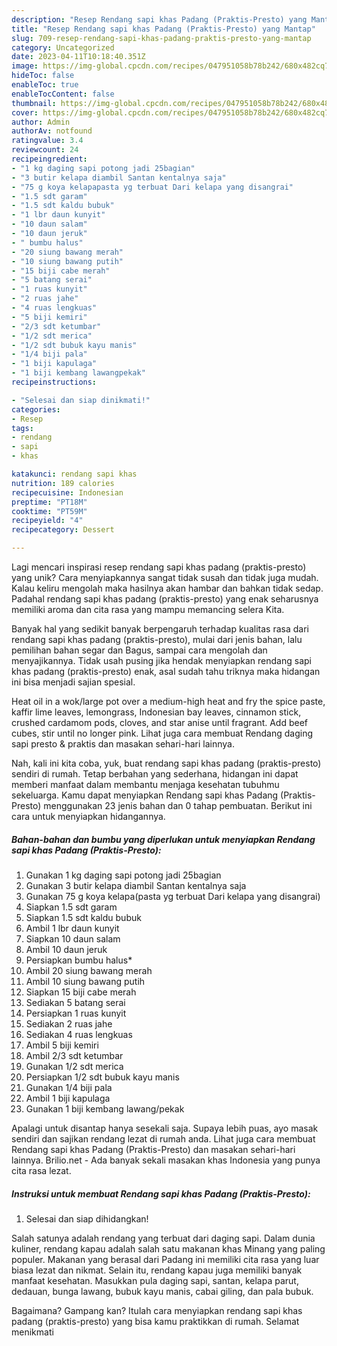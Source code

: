 ```yaml
---
description: "Resep Rendang sapi khas Padang (Praktis-Presto) yang Mantap"
title: "Resep Rendang sapi khas Padang (Praktis-Presto) yang Mantap"
slug: 709-resep-rendang-sapi-khas-padang-praktis-presto-yang-mantap
category: Uncategorized
date: 2023-04-11T10:18:40.351Z
image: https://img-global.cpcdn.com/recipes/047951058b78b242/680x482cq70/rendang-sapi-khas-padang-praktis-presto-foto-resep-utama.jpg
hideToc: false
enableToc: true
enableTocContent: false
thumbnail: https://img-global.cpcdn.com/recipes/047951058b78b242/680x482cq70/rendang-sapi-khas-padang-praktis-presto-foto-resep-utama.jpg
cover: https://img-global.cpcdn.com/recipes/047951058b78b242/680x482cq70/rendang-sapi-khas-padang-praktis-presto-foto-resep-utama.jpg
author: Admin
authorAv: notfound
ratingvalue: 3.4
reviewcount: 24
recipeingredient:
- "1 kg daging sapi potong jadi 25bagian"
- "3 butir kelapa diambil Santan kentalnya saja"
- "75 g koya kelapapasta yg terbuat Dari kelapa yang disangrai"
- "1.5 sdt garam"
- "1.5 sdt kaldu bubuk"
- "1 lbr daun kunyit"
- "10 daun salam"
- "10 daun jeruk"
- " bumbu halus"
- "20 siung bawang merah"
- "10 siung bawang putih"
- "15 biji cabe merah"
- "5 batang serai"
- "1 ruas kunyit"
- "2 ruas jahe"
- "4 ruas lengkuas"
- "5 biji kemiri"
- "2/3 sdt ketumbar"
- "1/2 sdt merica"
- "1/2 sdt bubuk kayu manis"
- "1/4 biji pala"
- "1 biji kapulaga"
- "1 biji kembang lawangpekak"
recipeinstructions:

- "Selesai dan siap dinikmati!"
categories:
- Resep
tags:
- rendang
- sapi
- khas

katakunci: rendang sapi khas 
nutrition: 189 calories
recipecuisine: Indonesian
preptime: "PT18M"
cooktime: "PT59M"
recipeyield: "4"
recipecategory: Dessert

---
```





Lagi mencari inspirasi resep rendang sapi khas padang (praktis-presto) yang unik? Cara menyiapkannya sangat tidak susah dan tidak juga mudah. Kalau keliru mengolah maka hasilnya akan hambar dan bahkan tidak sedap. Padahal rendang sapi khas padang (praktis-presto) yang enak seharusnya memiliki aroma dan cita rasa yang mampu memancing selera Kita.





Banyak hal yang sedikit banyak berpengaruh terhadap kualitas rasa dari rendang sapi khas padang (praktis-presto), mulai dari jenis bahan, lalu pemilihan bahan segar dan Bagus, sampai cara mengolah dan menyajikannya. Tidak usah pusing jika hendak menyiapkan rendang sapi khas padang (praktis-presto) enak,      asal sudah tahu triknya maka hidangan ini bisa menjadi sajian spesial.














Heat oil in a wok/large pot over a medium-high heat and fry the spice paste, kaffir lime leaves, lemongrass, Indonesian bay leaves, cinnamon stick, crushed cardamom pods, cloves, and star anise until fragrant. Add beef cubes, stir until no longer pink. Lihat juga cara membuat Rendang daging sapi presto &amp; praktis dan masakan sehari-hari lainnya.






Nah, kali ini kita coba, yuk, buat rendang sapi khas padang (praktis-presto) sendiri di rumah. Tetap berbahan yang sederhana, hidangan ini dapat memberi manfaat dalam membantu menjaga kesehatan tubuhmu sekeluarga. Kamu dapat menyiapkan Rendang sapi khas Padang (Praktis-Presto) menggunakan 23 jenis bahan dan 0 tahap pembuatan. Berikut ini cara untuk menyiapkan hidangannya.

<!--inarticleads1-->

##### Bahan-bahan dan bumbu yang diperlukan untuk menyiapkan Rendang sapi khas Padang (Praktis-Presto):

1. Gunakan 1 kg daging sapi potong jadi 25bagian
1. Gunakan 3 butir kelapa diambil Santan kentalnya saja
1. Gunakan 75 g koya kelapa(pasta yg terbuat Dari kelapa yang disangrai)
1. Siapkan 1.5 sdt garam
1. Siapkan 1.5 sdt kaldu bubuk
1. Ambil 1 lbr daun kunyit
1. Siapkan 10 daun salam
1. Ambil 10 daun jeruk
1. Persiapkan  bumbu halus*
1. Ambil 20 siung bawang merah
1. Ambil 10 siung bawang putih
1. Siapkan 15 biji cabe merah
1. Sediakan 5 batang serai
1. Persiapkan 1 ruas kunyit
1. Sediakan 2 ruas jahe
1. Sediakan 4 ruas lengkuas
1. Ambil 5 biji kemiri
1. Ambil 2/3 sdt ketumbar
1. Gunakan 1/2 sdt merica
1. Persiapkan 1/2 sdt bubuk kayu manis
1. Gunakan 1/4 biji pala
1. Ambil 1 biji kapulaga
1. Gunakan 1 biji kembang lawang/pekak


Apalagi untuk disantap hanya sesekali saja. Supaya lebih puas, ayo masak sendiri dan sajikan rendang lezat di rumah anda. Lihat juga cara membuat Rendang sapi khas Padang (Praktis-Presto) dan masakan sehari-hari lainnya. Brilio.net - Ada banyak sekali masakan khas Indonesia yang punya cita rasa lezat. 

<!--inarticleads2-->

##### Instruksi untuk membuat Rendang sapi khas Padang (Praktis-Presto):


1. Selesai dan siap dihidangkan!

Salah satunya adalah rendang yang terbuat dari daging sapi. Dalam dunia kuliner, rendang kapau adalah salah satu makanan khas Minang yang paling populer. Makanan yang berasal dari Padang ini memiliki cita rasa yang luar biasa lezat dan nikmat. Selain itu, rendang kapau juga memiliki banyak manfaat kesehatan. Masukkan pula daging sapi, santan, kelapa parut, dedauan, bunga lawang, bubuk kayu manis, cabai giling, dan pala bubuk. 

Bagaimana? Gampang kan? Itulah cara menyiapkan rendang sapi khas padang (praktis-presto) yang bisa kamu praktikkan di rumah. Selamat menikmati
